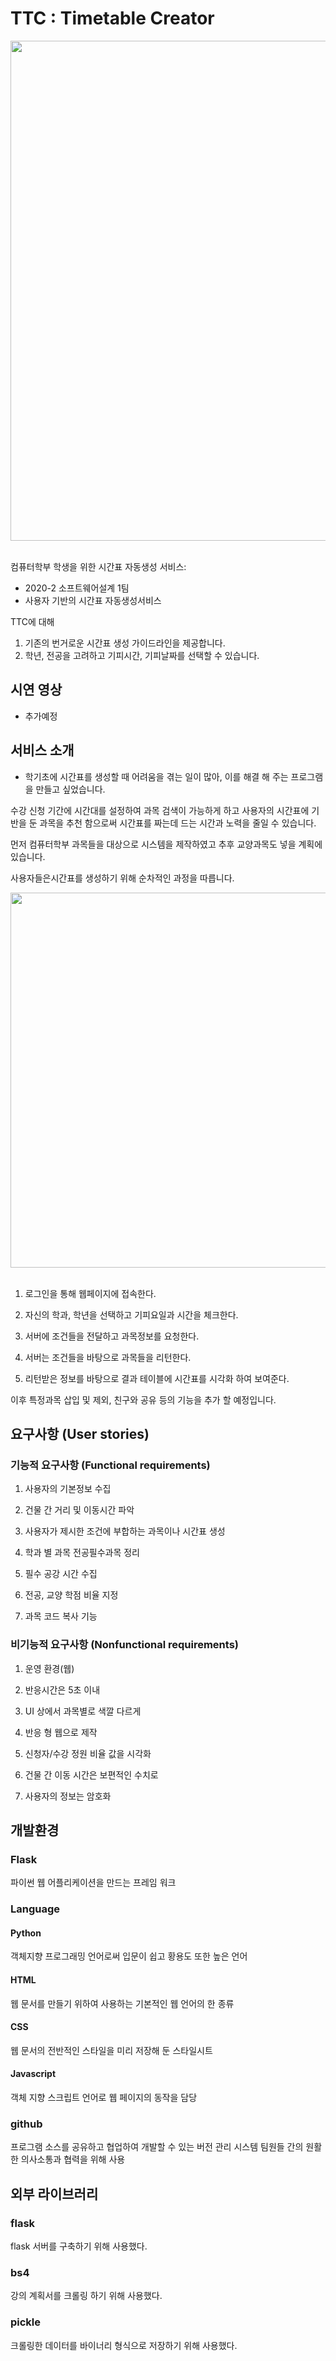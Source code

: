# TTC : Timetable Creator
<div>
	<img width = "800" src = "https://user-images.githubusercontent.com/62656584/102291314-33abd980-3f86-11eb-81a4-7f272f9fd0cd.png">
</div><br>




컴퓨터학부 학생을 위한 시간표 자동생성 서비스:
- 2020-2 소프트웨어설계 1팀 
- 사용자 기반의 시간표 자동생성서비스 

TTC에 대해
1. 기존의 번거로운 시간표 생성 가이드라인을 제공합니다.
2. 학년, 전공을 고려하고 기피시간, 기피날짜를 선택할 수 있습니다.

## 시연 영상
- 추가예정

## 서비스 소개
- 학기초에 시간표를 생성할 때 어려움을 겪는 일이 많아, 이를 해결 해 주는 프로그램을 만들고 싶었습니다. <br>

수강 신청 기간에 시간대를 설정하여 과목 검색이 가능하게 하고 사용자의 시간표에 기반을 둔 과목을 추천 함으로써 
시간표를 짜는데 드는 시간과 노력을 줄일 수 있습니다.<br>

먼저 컴퓨터학부 과목들을 대상으로 시스템을 제작하였고 추후 교양과목도 넣을 계획에 있습니다.

사용자들은시간표를 생성하기 위해 순차적인 과정을 따릅니다.<br>
<div>
	<img width = "600" src = "https://user-images.githubusercontent.com/62656584/102176851-a1ec8f80-3ee5-11eb-9438-899a4cb05f7a.png">
</div><br>

1. 로그인을 통해 웹페이지에 접속한다.<br>

2. 자신의 학과, 학년을 선택하고 기피요일과 시간을 체크한다.<br>

3. 서버에 조건들을 전달하고 과목정보를 요청한다.<br>

4. 서버는 조건들을 바탕으로 과목들을 리턴한다.<br>

5. 리턴받은 정보를 바탕으로 결과 테이블에 시간표를 시각화 하여 보여준다.<br>

이후 특정과목 삽입 및 제외, 친구와 공유 등의 기능을 추가 할 예정입니다.

## 요구사항 (User stories)
### 기능적 요구사항 (Functional requirements)
 1. 사용자의 기본정보 수집
 
 2. 건물 간 거리 및 이동시간 파악
 
 3. 사용자가 제시한 조건에 부합하는 과목이나 시간표 생성
	
 4. 학과 별 과목 전공필수과목 정리

 5. 필수 공강 시간 수집
 
 6. 전공, 교양 학점 비율 지정
 
 7. 과목 코드 복사 기능

 
 ### 비기능적 요구사항 (Nonfunctional requirements)
 1. 운영 환경(웹)

 2. 반응시간은 5초 이내
 
 3. UI 상에서 과목별로 색깔 다르게
 
 4. 반응 형 웹으로 제작
 
 5. 신청자/수강 정원 비율 값을 시각화
 
 6. 건물 간 이동 시간은 보편적인 수치로
 
 7. 사용자의 정보는 암호화


## 개발환경
### Flask
파이썬 웹 어플리케이션을 만드는 프레임 워크
### Language
#### Python
객체지향 프로그래밍 언어로써 입문이 쉽고 황용도 또한 높은 언어
	
#### HTML
웹 문서를 만들기 위하여 사용하는 기본적인 웹 언어의 한 종류 

#### CSS
웹 문서의 전반적인 스타일을 미리 저장해 둔 스타일시트
	
#### Javascript 
객체 지향 스크립트 언어로 웹 페이지의 동작을 담당


### github
프로그램 소스를 공유하고 협업하여 개발할 수 있는 버전 관리 시스템 팀원들 간의 원활한 의사소통과 협력을 위해 사용

## 외부 라이브러리
### flask
flask 서버를 구축하기 위해 사용했다.
### bs4
강의 계획서를 크롤링 하기 위해 사용했다.
### pickle
크롤링한 데이터를 바이너리 형식으로 저장하기 위해 사용했다.









